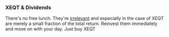 ### XEQT & Dividends

There's no free lunch. They're [irrelevant](https://www.youtube.com/watch?v=f5j9v9dfinQ) and especially in the case of XEQT are merely a small fraction of the total return. Reinvest them immediately and move on with your day. Just buy XEQT
